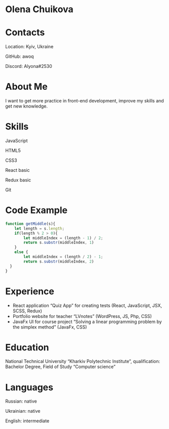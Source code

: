 # Olena Chuikova 
# Contacts 
Location: Kyiv, Ukraine

GitHub: awoq

Discord: Alyona#2530
# About Me 
I want to get more practice in front-end development, improve my skills and get new knowledge.
# Skills 
JavaScript

HTML5

CSS3

React basic

Redux basic

Git
# Code Example 
```javascript
function getMiddle(s){
    let length = s.length;
    if(length % 2 > 0){
        let middleIndex = (length - 1) / 2;
        return s.substr(middleIndex, 1)
    }
    else {
        let middleIndex = (length / 2) - 1;
        return s.substr(middleIndex, 2)
  }
}
```
# Experience 
* React application “Quiz App” for creating tests (React, JavaScript, JSX, SCSS, Redux)
* Portfolio website for teacher “LVnotes” (WordPress, JS, Php, CSS)
* JavaFx UI for course project “Solving a linear programming problem by the simplex method” (JavaFx, CSS)
# Education 
National Technical University “Kharkiv Polytechnic Institute”, qualification: Bachelor Degree, Field of Study “Computer science”
# Languages 
Russian: native

Ukrainian: native

English: intermediate